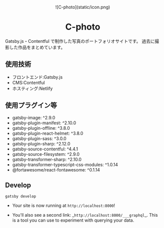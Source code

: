 <p align="center">
  ![C-photo](static/icon.png)
</p>
<h1 align="center">
  C-photo
</h1>
Gatsby.js・Contentful で制作した写真のポートフォリオサイトです。
過去に撮影した作品をまとめています。

## 使用技術

- フロントエンド:Gatsby.js
- CMS:Contentful
- ホスティング:Netlify

## 使用プラグイン等

- gatsby-image: ^2.9.0
- gatsby-plugin-manifest: ^2.10.0
- gatsby-plugin-offline: ^3.8.0
- gatsby-plugin-react-helmet: ^3.8.0
- gatsby-plugin-sass: ^3.0.0
- gatsby-plugin-sharp: ^2.12.0
- gatsby-source-contentful: ^4.4.1
- gatsby-source-filesystem: ^2.9.0
- gatsby-transformer-sharp: ^2.10.0
- gatsby-transformer-typescript-css-modules: ^1.0.14
- @fortawesome/react-fontawesome: ^0.1.14

## Develop

```shell
gatsby develop
```

- Your site is now running at `http://localhost:8000`!

- You'll also see a second link: \_`http://localhost:8000/___graphql`\_. This is a tool you can use to experiment with querying your data.
